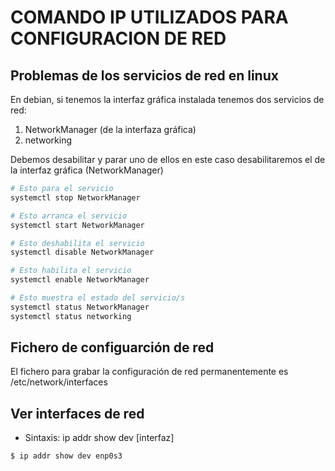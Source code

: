 # COMANDO IP UTILIZADOS PARA CONFIGURACION DE RED

## Problemas de los servicios de red en linux
En debian, si tenemos la interfaz gráfica instalada tenemos dos servicios de red:

  1. NetworkManager (de la interfaza gráfica)
  2. networking

Debemos desabilitar y parar uno de ellos en este caso desabilitaremos el de la interfaz gráfica (NetworkManager)

```bash
# Esto para el servicio
systemctl stop NetworkManager
```

```bash
# Esto arranca el servicio
systemctl start NetworkManager
```

```bash
# Esto deshabilita el servicio
systemctl disable NetworkManager
```

```bash
# Esto habilita el servicio
systemctl enable NetworkManager
```

```bash
# Esto muestra el estado del servicio/s
systemctl status NetworkManager
systemctl status networking
```

## Fichero de configuarción de red

El fichero para grabar la configuración de red permanentemente es /etc/network/interfaces



## Ver interfaces de red
- Sintaxis: ip addr show dev [interfaz]
```bash
$ ip addr show dev enp0s3
```